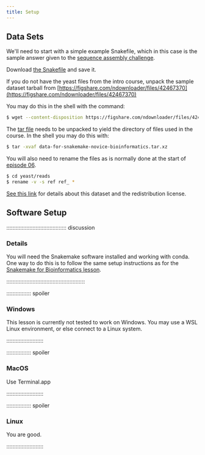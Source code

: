 ```yaml
---
title: Setup
---
```


## Data Sets

<!--
FIXME: place any data you want learners to use in `episodes/data` and then use
       a relative link ( [data zip file](data/lesson-data.zip) ) to provide a
       link to it, replacing the example.com link.
-->
We'll need to start with a simple example Snakefile, which in this case is the sample
answer given to the [sequence assembly challenge](
https://carpentries-incubator.github.io/snakemake-novice-bioinformatics/12-assembly_challenge.html).

Download [the Snakefile](files/setup/Snakefile) and save it.

If you do not have the yeast files from the intro course, unpack the sample dataset tarball from
[https://figshare.com/ndownloader/files/42467370](https://figshare.com/ndownloader/files/42467370)

You may do this in the shell with the command:

```bash
$ wget --content-disposition https://figshare.com/ndownloader/files/42467370
```

The [tar file](https://www.gnu.org/software/tar/manual/html_node/Tutorial.html)
needs to be unpacked to yield the directory of files used in the course. In the shell you may
do this with:

```bash
$ tar -xvaf data-for-snakemake-novice-bioinformatics.tar.xz
```

You will also need to rename the files as is normally done at the start of [episode 06](
https://carpentries-incubator.github.io/snakemake-novice-bioinformatics/06-expansion.html).

```bash
$ cd yeast/reads
$ rename -v -s ref ref_ *
```

[See this link](https://figshare.com/articles/dataset/data-for-snakemake-novice-bioinformatics_tar_xz/19733338/1)
for details about this dataset and the redistribution license.

## Software Setup

::::::::::::::::::::::::::::::::::::::: discussion

### Details

You will need the Snakemake software installed and working with conda. One way to do this is to
follow the same setup instructions as for the [Snakemake for Bioinformatics lesson](
https://carpentries-incubator.github.io/snakemake-novice-bioinformatics/#software-installation).

:::::::::::::::::::::::::::::::::::::::::::::::::::

:::::::::::::::: spoiler

### Windows

This lesson is currently not tested to work on Windows. You may use a WSL Linux environment,
or else connect to a Linux system.

::::::::::::::::::::::::

:::::::::::::::: spoiler

### MacOS

Use Terminal.app

::::::::::::::::::::::::


:::::::::::::::: spoiler

### Linux

You are good.

::::::::::::::::::::::::


